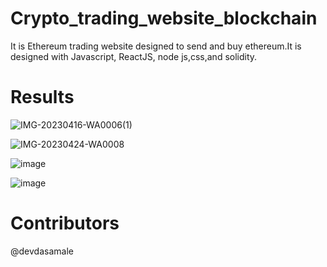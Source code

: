 # Crypto_trading_website_blockchain
 It is Ethereum trading website designed to send and buy ethereum.It is designed with Javascript, ReactJS, node js,css,and solidity.

# Results

![IMG-20230416-WA0006(1)](https://github.com/devdasamale/Crypto_trading_website_blockchain/assets/100094659/b44c6638-11cf-496f-bff5-6da9f4de1086)




![IMG-20230424-WA0008](https://github.com/devdasamale/Crypto_trading_website_blockchain/assets/100094659/fa6847f1-ec53-4503-93a4-2b87b6156e38)

![image](https://github.com/devdasamale/Crypto_trading_website_blockchain/assets/100094659/38a14eee-096e-4dcf-8e24-847eb6c7de47)

![image](https://github.com/devdasamale/Crypto_trading_website_blockchain/assets/100094659/43bf9573-2708-4ecc-b7d3-1515708119a2)


# Contributors

@devdasamale
